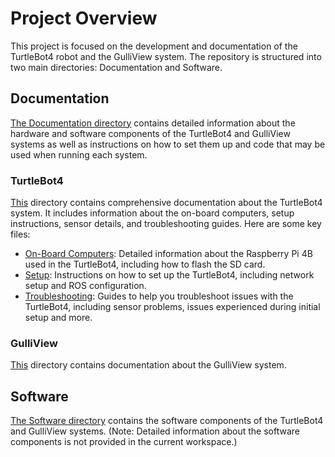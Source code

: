 # Project Overview

This project is focused on the development and documentation of the TurtleBot4 robot and the GulliView system. The repository is structured into two main directories: Documentation and Software. 

## Documentation

[The Documentation directory](Documentation) contains detailed information about the hardware and software components of the TurtleBot4 and GulliView systems as well as instructions on how to set them up and code that may be used when running each system. 

### TurtleBot4 

[This](Documentation/TurtleBot4/) directory contains comprehensive documentation about the TurtleBot4 system. It includes information about the on-board computers, setup instructions, sensor details, and troubleshooting guides. Here are some key files: 

- [On-Board Computers](Documentation/TurtleBot4/On-Board-Computers/): Detailed information about the Raspberry Pi 4B used in the TurtleBot4, including how to flash the SD card.
- [Setup](Documentation/TurtleBot4/Setup/): Instructions on how to set up the TurtleBot4, including network setup and ROS configuration.
- [Troubleshooting](Documentation/TurtleBot4/Troubleshooting/): Guides to help you troubleshoot issues with the TurtleBot4, including sensor problems, issues experienced during initial setup and more. 

### GulliView

[This](Documentation/GulliView/) directory contains documentation about the GulliView system.

## Software

[The Software directory](Software) contains the software components of the TurtleBot4 and GulliView systems. (Note: Detailed information about the software components is not provided in the current workspace.)